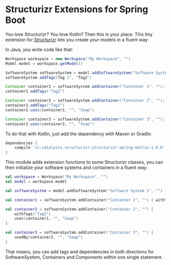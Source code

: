# Structurizr Extensions for Spring Boot

You love Structurizr? You love Kotlin? Then this is your place. This tiny extension for [Structurizr](https://structurizr.com/)
lets you create your models in a fluent way:

In Java, you write code like that:

```java
Workspace workspace = new Workspace("My Workspace", "")
Model model = workspace.getModel()

SoftwareSystem softwareSystem = model.addSoftwareSystem("Software System 1", "");
softwareSystem.addTags(Tag 1", "Tag2")

Container container1 = softwareSystem.addContainer("Container 1", "");
container1.addTags("Tag2")

Container container2 = softwareSystem.addContainer("Container 2", "");
container2.addTags("Tag2")
container2.uses(container1, "", "Soap")

Container container3 = softwareSystem.addContainer("Container 3", "");
container2.uses(container3, "", "Soap")
```

To do that with Kotlin, just add the dependency with Maven or Gradle:

```groovy
dependencies {
    compile 'cc.catalysts.structurizr:structurizr-spring-kotlin:1.0.0'
}
``` 

This module adds extension functions to some Structurizr classes, you can then initialize your software systems and containers in a fluent way:

```kotlin
val workspace = Workspace("My Workspace", "")
val model = workspace.model

val softwareSystem = model.addSoftwareSystem("Software System 1", "") { withTags("Tag 1", "Tag2") }

val container1 = softwareSystem.addContainer("Container 1", "") { withTags("Tag2") }

val container2 = softwareSystem.addContainer("Container 2", "") {
    withTags("Tag2")
    uses(container1, "", "Soap")
}

val container3 = softwareSystem.addContainer("Container 3", "") {
    usedBy(container2, "", "Soap")
}
``` 

That means, you can add tags and dependencies in both directions for SoftwareSystem, Containers and Components within one single statement. 
